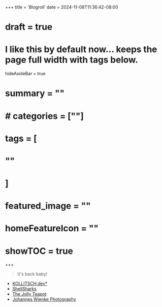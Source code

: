 +++
title = 'Blogroll'
date = 2024-11-08T11:36:42-08:00
# draft = true
# I like this by default now... keeps the page full width with tags below.
hideAsideBar = true
# summary = ""
# # categories = [""]
# tags = [
  # ""
  # ]
# featured_image = ""
# homeFeatureIcon = ""
# showTOC = true
+++
> It's back baby!

- [KOLLITSCH.dev*](https://kollitsch.dev/)
- [ShellSharks](https://shellsharks.com/)
- [The Jolly Teapot](https://thejollyteapot.com/)
- [Johannes Wienke Photography](https://www.johanneswienke.de/)
<!--more-->